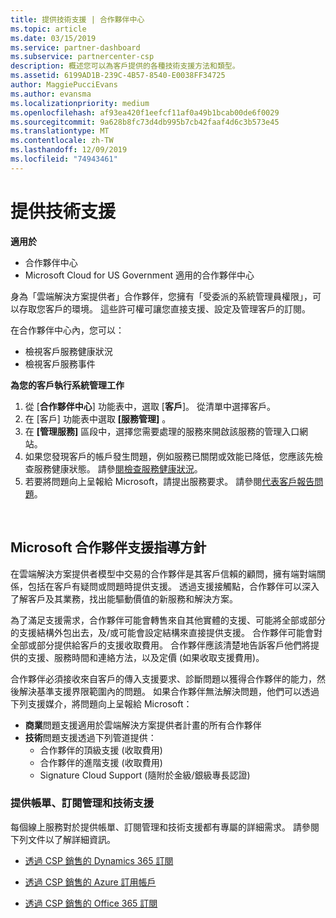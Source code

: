```yaml
---
title: 提供技術支援 | 合作夥伴中心
ms.topic: article
ms.date: 03/15/2019
ms.service: partner-dashboard
ms.subservice: partnercenter-csp
description: 概述您可以為客戶提供的各種技術支援方法和類型。
ms.assetid: 6199AD1B-239C-4B57-8540-E0038FF34725
author: MaggiePucciEvans
ms.author: evansma
ms.localizationpriority: medium
ms.openlocfilehash: af93ea420f1eefcf11af0a49b1bcab00de6f0029
ms.sourcegitcommit: 9a628b8fc73d4db995b7cb42faaf4d6c3b573e45
ms.translationtype: MT
ms.contentlocale: zh-TW
ms.lasthandoff: 12/09/2019
ms.locfileid: "74943461"
---
```

# <a name="provide-technical-support"></a>提供技術支援

**適用於**

-  合作夥伴中心
-  Microsoft Cloud for US Government 適用的合作夥伴中心


身為「雲端解決方案提供者」合作夥伴，您擁有「受委派的系統管理員權限」，可以存取您客戶的環境。 這些許可權可讓您直接支援、設定及管理客戶的訂閱。

在合作夥伴中心內，您可以：

-   檢視客戶服務健康狀況
-   檢視客戶服務事件

**為您的客戶執行系統管理工作**

1.  從 [**合作夥伴中心**] 功能表中，選取 [**客戶**]。 從清單中選擇客戶。
2.  在 \[客戶\] 功能表中選取 **\[服務管理\]** 。
3.  在 **\[管理服務\]** 區段中，選擇您需要處理的服務來開啟該服務的管理入口網站。
4.  如果您發現客戶的帳戶發生問題，例如服務已關閉或效能已降低，您應該先檢查服務健康狀態。 請參[閱檢查服務健康狀況](check-service-health.md)。
5.  若要將問題向上呈報給 Microsoft，請提出服務要求。 請參閱[代表客戶報告問題](report-problems-on-behalf-of-a-customer.md)。

 
## <a name="microsoft-partner-support-guidance"></a>Microsoft 合作夥伴支援指導方針

在雲端解決方案提供者模型中交易的合作夥伴是其客戶信賴的顧問，擁有端對端關係，包括在客戶有疑問或問題時提供支援。 透過支援接觸點，合作夥伴可以深入了解客戶及其業務，找出能驅動價值的新服務和解決方案。

為了滿足支援需求，合作夥伴可能會轉售來自其他實體的支援、可能將全部或部分的支援結構外包出去，及/或可能會設定結構來直接提供支援。  合作夥伴可能會對全部或部分提供給客戶的支援收取費用。 合作夥伴應該清楚地告訴客戶他們將提供的支援、服務時間和連絡方法，以及定價 (如果收取支援費用)。 

合作夥伴必須接收來自客戶的傳入支援要求、診斷問題以獲得合作夥伴的能力，然後解決基準支援界限範圍內的問題。 如果合作夥伴無法解決問題，他們可以透過下列支援媒介，將問題向上呈報給 Microsoft：

- **商業**問題支援適用於雲端解決方案提供者計畫的所有合作夥伴
-   **技術**問題支援透過下列管道提供：
    -   合作夥伴的頂級支援 (收取費用)
    -   合作夥伴的進階支援 (收取費用)
    -   Signature Cloud Support (隨附於金級/銀級專長認證)

### <a name="providing-billing-subscription-management-and-technical-support"></a>提供帳單、訂閱管理和技術支援 

每個線上服務對於提供帳單、訂閱管理和技術支援都有專屬的詳細需求。 請參閱下列文件以了解詳細資訊。

-   [透過 CSP 銷售的 Dynamics 365 訂閱](https://www.microsoftpartnercommunity.com/t5/CSP/Microsoft-Partner-Support-Guidance/m-p/5262#M30)

-   [透過 CSP 銷售的 Azure 訂用帳戶](https://www.microsoftpartnercommunity.com/t5/CSP/Microsoft-Partner-Support-Guidance/m-p/5263#M31)

-   [透過 CSP 銷售的 Office 365 訂閱](https://www.microsoftpartnercommunity.com/t5/CSP/Microsoft-Partner-Support-Guidance/m-p/5264#M32)
 



